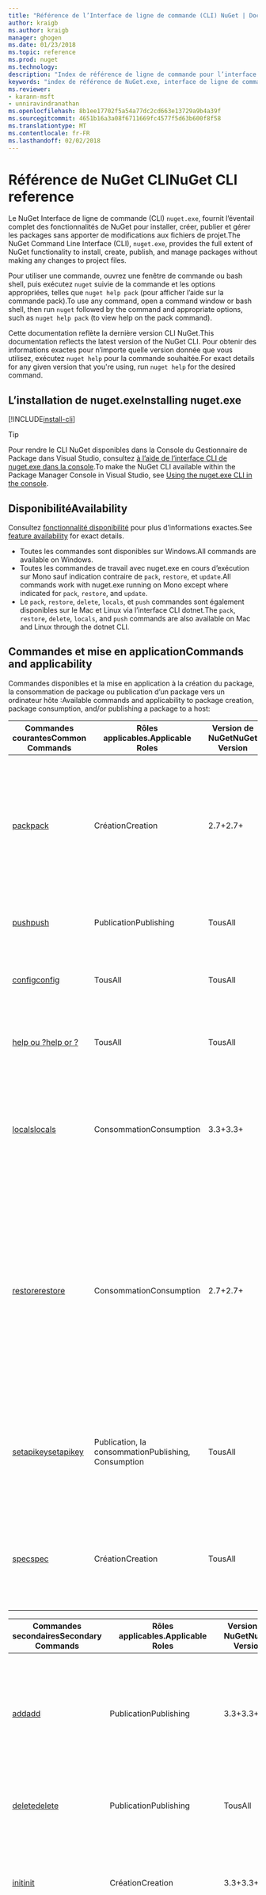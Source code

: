 ```yaml
---
title: "Référence de l’Interface de ligne de commande (CLI) NuGet | Documents Microsoft"
author: kraigb
ms.author: kraigb
manager: ghogen
ms.date: 01/23/2018
ms.topic: reference
ms.prod: nuget
ms.technology: 
description: "Index de référence de ligne de commande pour l’interface CLI de nuget.exe"
keywords: "index de référence de NuGet.exe, interface de ligne de commande de nuget.exe, nuget.exe CLI, commande nuget"
ms.reviewer:
- karann-msft
- unniravindranathan
ms.openlocfilehash: 8b1ee17702f5a54a77dc2cd663e13729a9b4a39f
ms.sourcegitcommit: 4651b16a3a08f6711669fc4577f5d63b600f8f58
ms.translationtype: MT
ms.contentlocale: fr-FR
ms.lasthandoff: 02/02/2018
---
```

# <a name="nuget-cli-reference"></a><span data-ttu-id="072f6-104">Référence de NuGet CLI</span><span class="sxs-lookup"><span data-stu-id="072f6-104">NuGet CLI reference</span></span>

<span data-ttu-id="072f6-105">Le NuGet Interface de ligne de commande (CLI) `nuget.exe`, fournit l’éventail complet des fonctionnalités de NuGet pour installer, créer, publier et gérer les packages sans apporter de modifications aux fichiers de projet.</span><span class="sxs-lookup"><span data-stu-id="072f6-105">The NuGet Command Line Interface (CLI), `nuget.exe`, provides the full extent of NuGet functionality to install, create, publish, and manage packages without making any changes to project files.</span></span>

<span data-ttu-id="072f6-106">Pour utiliser une commande, ouvrez une fenêtre de commande ou bash shell, puis exécutez `nuget` suivie de la commande et les options appropriées, telles que `nuget help pack` (pour afficher l’aide sur la commande pack).</span><span class="sxs-lookup"><span data-stu-id="072f6-106">To use any command, open a command window or bash shell, then run `nuget` followed by the command and appropriate options, such as `nuget help pack` (to view help on the pack command).</span></span>

<span data-ttu-id="072f6-107">Cette documentation reflète la dernière version CLI NuGet.</span><span class="sxs-lookup"><span data-stu-id="072f6-107">This documentation reflects the latest version of the NuGet CLI.</span></span> <span data-ttu-id="072f6-108">Pour obtenir des informations exactes pour n’importe quelle version donnée que vous utilisez, exécutez `nuget help` pour la commande souhaitée.</span><span class="sxs-lookup"><span data-stu-id="072f6-108">For exact details for any given version that you're using,  run `nuget help` for the desired command.</span></span>

## <a name="installing-nugetexe"></a><span data-ttu-id="072f6-109">L’installation de nuget.exe</span><span class="sxs-lookup"><span data-stu-id="072f6-109">Installing nuget.exe</span></span>

[!INCLUDE[install-cli](../includes/install-cli.md)]

> [!Tip]
> <span data-ttu-id="072f6-110">Pour rendre le CLI NuGet disponibles dans la Console du Gestionnaire de Package dans Visual Studio, consultez [à l’aide de l’interface CLI de nuget.exe dans la console](package-manager-console.md#using-the-nugetexe-cli-in-the-console).</span><span class="sxs-lookup"><span data-stu-id="072f6-110">To make the NuGet CLI available within the Package Manager Console in Visual Studio, see [Using the nuget.exe CLI in the console](package-manager-console.md#using-the-nugetexe-cli-in-the-console).</span></span>

## <a name="availability"></a><span data-ttu-id="072f6-111">Disponibilité</span><span class="sxs-lookup"><span data-stu-id="072f6-111">Availability</span></span>

<span data-ttu-id="072f6-112">Consultez [fonctionnalité disponibilité](../install-nuget-client-tools.md#feature-availability) pour plus d’informations exactes.</span><span class="sxs-lookup"><span data-stu-id="072f6-112">See [feature availability](../install-nuget-client-tools.md#feature-availability) for exact details.</span></span>

- <span data-ttu-id="072f6-113">Toutes les commandes sont disponibles sur Windows.</span><span class="sxs-lookup"><span data-stu-id="072f6-113">All commands are available on Windows.</span></span>
- <span data-ttu-id="072f6-114">Toutes les commandes de travail avec nuget.exe en cours d’exécution sur Mono sauf indication contraire de `pack`, `restore`, et `update`.</span><span class="sxs-lookup"><span data-stu-id="072f6-114">All commands work with nuget.exe running on Mono except where indicated for `pack`, `restore`, and `update`.</span></span>
- <span data-ttu-id="072f6-115">Le `pack`, `restore`, `delete`, `locals`, et `push` commandes sont également disponibles sur le Mac et Linux via l’interface CLI dotnet.</span><span class="sxs-lookup"><span data-stu-id="072f6-115">The `pack`, `restore`, `delete`, `locals`, and `push` commands are also available on Mac and Linux through the dotnet CLI.</span></span>

## <a name="commands-and-applicability"></a><span data-ttu-id="072f6-116">Commandes et mise en application</span><span class="sxs-lookup"><span data-stu-id="072f6-116">Commands and applicability</span></span>

<span data-ttu-id="072f6-117">Commandes disponibles et la mise en application à la création du package, la consommation de package ou publication d’un package vers un ordinateur hôte :</span><span class="sxs-lookup"><span data-stu-id="072f6-117">Available commands and applicability to package creation, package consumption, and/or publishing a package to a host:</span></span>

| <span data-ttu-id="072f6-118">Commandes courantes</span><span class="sxs-lookup"><span data-stu-id="072f6-118">Common Commands</span></span> | <span data-ttu-id="072f6-119">Rôles applicables.</span><span class="sxs-lookup"><span data-stu-id="072f6-119">Applicable Roles</span></span> | <span data-ttu-id="072f6-120">Version de NuGet</span><span class="sxs-lookup"><span data-stu-id="072f6-120">NuGet Version</span></span> | <span data-ttu-id="072f6-121">Description</span><span class="sxs-lookup"><span data-stu-id="072f6-121">Description</span></span> |
| --- | --- | --- | --- |
| [<span data-ttu-id="072f6-122">pack</span><span class="sxs-lookup"><span data-stu-id="072f6-122">pack</span></span>](cli-ref-pack.md) | <span data-ttu-id="072f6-123">Création</span><span class="sxs-lookup"><span data-stu-id="072f6-123">Creation</span></span> | <span data-ttu-id="072f6-124">2.7+</span><span class="sxs-lookup"><span data-stu-id="072f6-124">2.7+</span></span> | <span data-ttu-id="072f6-125">Crée un package NuGet à partir un `.nuspec` ou fichier projet.</span><span class="sxs-lookup"><span data-stu-id="072f6-125">Creates a NuGet package from a `.nuspec` or project file.</span></span> <span data-ttu-id="072f6-126">Lors de l’exécution sur Mono, la création d’un package à partir d’un fichier de projet n’est pas pris en charge.</span><span class="sxs-lookup"><span data-stu-id="072f6-126">When running on Mono, creating a package from a project file is not supported.</span></span> |
| [<span data-ttu-id="072f6-127">push</span><span class="sxs-lookup"><span data-stu-id="072f6-127">push</span></span>](cli-ref-push.md) | <span data-ttu-id="072f6-128">Publication</span><span class="sxs-lookup"><span data-stu-id="072f6-128">Publishing</span></span> | <span data-ttu-id="072f6-129">Tous</span><span class="sxs-lookup"><span data-stu-id="072f6-129">All</span></span> | <span data-ttu-id="072f6-130">Publie un package à une source de package.</span><span class="sxs-lookup"><span data-stu-id="072f6-130">Publishes a package to a package source.</span></span> |
| [<span data-ttu-id="072f6-131">config</span><span class="sxs-lookup"><span data-stu-id="072f6-131">config</span></span>](cli-ref-config.md) | <span data-ttu-id="072f6-132">Tous</span><span class="sxs-lookup"><span data-stu-id="072f6-132">All</span></span> | <span data-ttu-id="072f6-133">Tous</span><span class="sxs-lookup"><span data-stu-id="072f6-133">All</span></span> | <span data-ttu-id="072f6-134">Obtient ou définit les valeurs de configuration NuGet.</span><span class="sxs-lookup"><span data-stu-id="072f6-134">Gets or sets NuGet configuration values.</span></span> |
| [<span data-ttu-id="072f6-135">help ou ?</span><span class="sxs-lookup"><span data-stu-id="072f6-135">help or ?</span></span>](cli-ref-help.md) | <span data-ttu-id="072f6-136">Tous</span><span class="sxs-lookup"><span data-stu-id="072f6-136">All</span></span> | <span data-ttu-id="072f6-137">Tous</span><span class="sxs-lookup"><span data-stu-id="072f6-137">All</span></span> | <span data-ttu-id="072f6-138">Affiche l’aide des informations ou à l’aide d’une commande.</span><span class="sxs-lookup"><span data-stu-id="072f6-138">Displays help information or help for a command.</span></span> |
| [<span data-ttu-id="072f6-139">locals</span><span class="sxs-lookup"><span data-stu-id="072f6-139">locals</span></span>](cli-ref-locals.md) | <span data-ttu-id="072f6-140">Consommation</span><span class="sxs-lookup"><span data-stu-id="072f6-140">Consumption</span></span> | <span data-ttu-id="072f6-141">3.3+</span><span class="sxs-lookup"><span data-stu-id="072f6-141">3.3+</span></span> | <span data-ttu-id="072f6-142">Efface ou répertorie les packages dans des caches différents ou dans le dossier packages global identifie ces dossiers.</span><span class="sxs-lookup"><span data-stu-id="072f6-142">Clears or lists packages in various caches or the global packages folder, or identifies those folders.</span></span> |
| [<span data-ttu-id="072f6-143">restore</span><span class="sxs-lookup"><span data-stu-id="072f6-143">restore</span></span>](cli-ref-restore.md) | <span data-ttu-id="072f6-144">Consommation</span><span class="sxs-lookup"><span data-stu-id="072f6-144">Consumption</span></span> | <span data-ttu-id="072f6-145">2.7+</span><span class="sxs-lookup"><span data-stu-id="072f6-145">2.7+</span></span> | <span data-ttu-id="072f6-146">Restaure tous les packages référencés par le format de référence de package en cours d’utilisation.</span><span class="sxs-lookup"><span data-stu-id="072f6-146">Restores all packages referenced by the package reference format in use.</span></span> <span data-ttu-id="072f6-147">Lors de l’exécution sur Mono, la restauration des packages en utilisant le format PackageReference n’est pas pris en charge.</span><span class="sxs-lookup"><span data-stu-id="072f6-147">When running on Mono, restoring packages using the PackageReference format is not supported.</span></span> |
| [<span data-ttu-id="072f6-148">setapikey</span><span class="sxs-lookup"><span data-stu-id="072f6-148">setapikey</span></span>](cli-ref-setapikey.md) | <span data-ttu-id="072f6-149">Publication, la consommation</span><span class="sxs-lookup"><span data-stu-id="072f6-149">Publishing, Consumption</span></span> | <span data-ttu-id="072f6-150">Tous</span><span class="sxs-lookup"><span data-stu-id="072f6-150">All</span></span> | <span data-ttu-id="072f6-151">Enregistre une clé d’API pour une source de package donné lors de la source du package nécessite une clé d’accès.</span><span class="sxs-lookup"><span data-stu-id="072f6-151">Saves an API key for a given package source when that package source requires a key for access.</span></span> |
| [<span data-ttu-id="072f6-152">spec</span><span class="sxs-lookup"><span data-stu-id="072f6-152">spec</span></span>](cli-ref-spec.md) | <span data-ttu-id="072f6-153">Création</span><span class="sxs-lookup"><span data-stu-id="072f6-153">Creation</span></span> | <span data-ttu-id="072f6-154">Tous</span><span class="sxs-lookup"><span data-stu-id="072f6-154">All</span></span> | <span data-ttu-id="072f6-155">Génère un `.nuspec` de fichiers, l’utilisation de jetons si la génération du fichier à partir d’un projet Visual Studio.</span><span class="sxs-lookup"><span data-stu-id="072f6-155">Generates a `.nuspec` file, using tokens if generating the file from a Visual Studio project.</span></span> |

| <span data-ttu-id="072f6-156">Commandes secondaires</span><span class="sxs-lookup"><span data-stu-id="072f6-156">Secondary Commands</span></span> | <span data-ttu-id="072f6-157">Rôles applicables.</span><span class="sxs-lookup"><span data-stu-id="072f6-157">Applicable Roles</span></span> | <span data-ttu-id="072f6-158">Version de NuGet</span><span class="sxs-lookup"><span data-stu-id="072f6-158">NuGet Version</span></span> | <span data-ttu-id="072f6-159">Description</span><span class="sxs-lookup"><span data-stu-id="072f6-159">Description</span></span> |
| --- | --- | --- | --- |
| [<span data-ttu-id="072f6-160">add</span><span class="sxs-lookup"><span data-stu-id="072f6-160">add</span></span>](cli-ref-add.md) | <span data-ttu-id="072f6-161">Publication</span><span class="sxs-lookup"><span data-stu-id="072f6-161">Publishing</span></span> | <span data-ttu-id="072f6-162">3.3+</span><span class="sxs-lookup"><span data-stu-id="072f6-162">3.3+</span></span> | <span data-ttu-id="072f6-163">Ajoute un package à une source de package de non-HTTP à l’aide de façon hiérarchique.</span><span class="sxs-lookup"><span data-stu-id="072f6-163">Adds a package to a non-HTTP package source using hierarchical layout.</span></span> <span data-ttu-id="072f6-164">Pour les sources HTTP, utilisez *push*.</span><span class="sxs-lookup"><span data-stu-id="072f6-164">For HTTP sources, use *push*.</span></span> |
| [<span data-ttu-id="072f6-165">delete</span><span class="sxs-lookup"><span data-stu-id="072f6-165">delete</span></span>](cli-ref-delete.md) | <span data-ttu-id="072f6-166">Publication</span><span class="sxs-lookup"><span data-stu-id="072f6-166">Publishing</span></span> | <span data-ttu-id="072f6-167">Tous</span><span class="sxs-lookup"><span data-stu-id="072f6-167">All</span></span> | <span data-ttu-id="072f6-168">Supprime ou unlists un package à partir d’une source de package.</span><span class="sxs-lookup"><span data-stu-id="072f6-168">Removes or unlists a package from a package source.</span></span> |
| [<span data-ttu-id="072f6-169">init</span><span class="sxs-lookup"><span data-stu-id="072f6-169">init</span></span>](cli-ref-init.md) | <span data-ttu-id="072f6-170">Création</span><span class="sxs-lookup"><span data-stu-id="072f6-170">Creation</span></span> | <span data-ttu-id="072f6-171">3.3+</span><span class="sxs-lookup"><span data-stu-id="072f6-171">3.3+</span></span> | <span data-ttu-id="072f6-172">Ajoute des packages à partir d’un dossier à une source de package à l’aide de façon hiérarchique.</span><span class="sxs-lookup"><span data-stu-id="072f6-172">Adds packages from a folder to a package source using hierarchical layout.</span></span> |
| [<span data-ttu-id="072f6-173">install</span><span class="sxs-lookup"><span data-stu-id="072f6-173">install</span></span>](cli-ref-install.md) | <span data-ttu-id="072f6-174">Consommation</span><span class="sxs-lookup"><span data-stu-id="072f6-174">Consumption</span></span> | <span data-ttu-id="072f6-175">Tous</span><span class="sxs-lookup"><span data-stu-id="072f6-175">All</span></span> | <span data-ttu-id="072f6-176">Installe un package en cours de projet, mais ne pas modifier des projets ou référencer des fichiers.</span><span class="sxs-lookup"><span data-stu-id="072f6-176">Installs a package into the current project but does not modify projects or reference files.</span></span> |
| [<span data-ttu-id="072f6-177">list</span><span class="sxs-lookup"><span data-stu-id="072f6-177">list</span></span>](cli-ref-list.md) | <span data-ttu-id="072f6-178">Consommation, voire de publication</span><span class="sxs-lookup"><span data-stu-id="072f6-178">Consumption, perhaps Publishing</span></span> | <span data-ttu-id="072f6-179">Tous</span><span class="sxs-lookup"><span data-stu-id="072f6-179">All</span></span> | <span data-ttu-id="072f6-180">Affiche les packages à partir d’une source donnée.</span><span class="sxs-lookup"><span data-stu-id="072f6-180">Displays packages from a given source.</span></span> |
| [<span data-ttu-id="072f6-181">mirror</span><span class="sxs-lookup"><span data-stu-id="072f6-181">mirror</span></span>](cli-ref-mirror.md) | <span data-ttu-id="072f6-182">Publication</span><span class="sxs-lookup"><span data-stu-id="072f6-182">Publishing</span></span> | <span data-ttu-id="072f6-183">Déconseillé dans 3.2 +</span><span class="sxs-lookup"><span data-stu-id="072f6-183">Deprecated in 3.2+</span></span> | <span data-ttu-id="072f6-184">Reflète un package et ses dépendances à partir d’une source vers un référentiel cible.</span><span class="sxs-lookup"><span data-stu-id="072f6-184">Mirrors a package and its dependencies from a source to a target repository.</span></span> |
| [<span data-ttu-id="072f6-185">sources</span><span class="sxs-lookup"><span data-stu-id="072f6-185">sources</span></span>](cli-ref-sources.md) | <span data-ttu-id="072f6-186">La consommation, publication</span><span class="sxs-lookup"><span data-stu-id="072f6-186">Consumption, Publishing</span></span> | <span data-ttu-id="072f6-187">Tous</span><span class="sxs-lookup"><span data-stu-id="072f6-187">All</span></span> | <span data-ttu-id="072f6-188">Gère les sources de package dans les fichiers de configuration.</span><span class="sxs-lookup"><span data-stu-id="072f6-188">Manages package sources in configuration files.</span></span> |
| [<span data-ttu-id="072f6-189">update</span><span class="sxs-lookup"><span data-stu-id="072f6-189">update</span></span>](cli-ref-update.md) | <span data-ttu-id="072f6-190">Consommation</span><span class="sxs-lookup"><span data-stu-id="072f6-190">Consumption</span></span> | <span data-ttu-id="072f6-191">Tous</span><span class="sxs-lookup"><span data-stu-id="072f6-191">All</span></span> | <span data-ttu-id="072f6-192">Met à jour les packages d’un projet pour les dernières versions disponibles.</span><span class="sxs-lookup"><span data-stu-id="072f6-192">Updates a project's packages to the latest available versions.</span></span> <span data-ttu-id="072f6-193">Non pris en charge sur Mono.</span><span class="sxs-lookup"><span data-stu-id="072f6-193">Not supported when running on Mono.</span></span> |

<span data-ttu-id="072f6-194">Assurez-vous de différentes commandes utiliser différents [variables d’environnement](cli-ref-environment-variables.md).</span><span class="sxs-lookup"><span data-stu-id="072f6-194">Different commands make use of various [Environment variables](cli-ref-environment-variables.md).</span></span>

<span data-ttu-id="072f6-195">Commandes de NuGet CLI en rôles applicables :</span><span class="sxs-lookup"><span data-stu-id="072f6-195">NuGet CLI commands by applicable roles:</span></span>

| <span data-ttu-id="072f6-196">Rôle</span><span class="sxs-lookup"><span data-stu-id="072f6-196">Role</span></span> | <span data-ttu-id="072f6-197">Commandes</span><span class="sxs-lookup"><span data-stu-id="072f6-197">Commands</span></span> |
| --- | --- |
| <span data-ttu-id="072f6-198">Consommation</span><span class="sxs-lookup"><span data-stu-id="072f6-198">Consumption</span></span> | <span data-ttu-id="072f6-199">`config`, `help`, `install`, `list`, `locals`, `restore`, `setapikey`, `sources`, `update`</span><span class="sxs-lookup"><span data-stu-id="072f6-199">`config`, `help`, `install`, `list`, `locals`, `restore`, `setapikey`, `sources`, `update`</span></span> |
| <span data-ttu-id="072f6-200">Création</span><span class="sxs-lookup"><span data-stu-id="072f6-200">Creation</span></span> | <span data-ttu-id="072f6-201">`config`, `help`, `init`, `pack`, `spec`</span><span class="sxs-lookup"><span data-stu-id="072f6-201">`config`, `help`, `init`, `pack`, `spec`</span></span> |
| <span data-ttu-id="072f6-202">Publication</span><span class="sxs-lookup"><span data-stu-id="072f6-202">Publishing</span></span> | <span data-ttu-id="072f6-203">`add`, `config`, `delete`, `help`, `list`, `push`, `setapikey`, `sources`</span><span class="sxs-lookup"><span data-stu-id="072f6-203">`add`, `config`, `delete`, `help`, `list`, `push`, `setapikey`, `sources`</span></span> |

<span data-ttu-id="072f6-204">Les développeurs soucieux uniquement à la consommation des packages, par exemple, seulement besoin de comprendre que ce sous-ensemble de commandes NuGet.</span><span class="sxs-lookup"><span data-stu-id="072f6-204">Developers concerned only with consuming packages, for example, need only understand that subset of NuGet commands.</span></span>

> [!Note]
> <span data-ttu-id="072f6-205">Noms d’options de commande respectent la casse.</span><span class="sxs-lookup"><span data-stu-id="072f6-205">Command option names are case-insensitive.</span></span> <span data-ttu-id="072f6-206">Les options qui sont déconseillées ne sont pas incluses dans cette référence, tel que `NoPrompt` (remplacé par `NonInteractive`) et `Verbose` (remplacé par `Verbosity`).</span><span class="sxs-lookup"><span data-stu-id="072f6-206">Options that are deprecated are not included in this reference, such as `NoPrompt` (replaced by `NonInteractive`) and `Verbose` (replaced by `Verbosity`).</span></span>
